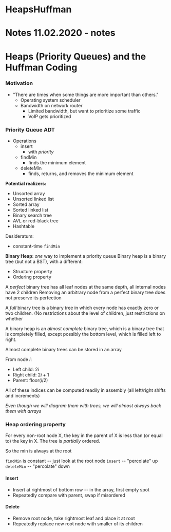 # HeapsHuffman
# Notes 11.02.2020 - notes

# Heaps (Priority Queues) and the Huffman Coding

### Motivation
- "There are times when some things are more important than others."
  - Operating system scheduler
  - Bandwidth on network router
    - Limited bandwidth, but want to prioritize some traffic
    - VoIP gets prioritized

### Priority Queue ADT
- Operations
  - insert
    - with *priority*
  - findMin
    - finds the minimum element
  - deleteMin
    - finds, returns, and removes the minimum element

**Potential realizers:**
- Unsorted array
- Unsorted linked list
- Sorted array
- Sorted linked list
- Binary search tree
- AVL or red-black tree
- Hashtable

Desideratum:
- constant-time `findMin`

**Binary Heap**: *one* way to implement a priority queue
Binary heap is a binary tree (but not a BST), with a different:
- Structure property
- Ordering property

A *perfect* binary tree has all leaf nodes at the same depth, all internal nodes have 2 children
Removing an arbitrary node from a perfect binary tree does not preserve its perfection

A *full* binary tree is a binary tree in which every node has exactly zero or two children.
  (No restrictions about the level of children, just restrictions on whether

A binary heap is an *almost complete* binary tree, which is a binary tree that is completely filled, except possibly the bottom level, which is filled left to right.

Almost complete binary trees can be stored in an array

From node *i*:
- Left child: 2*i*
- Right child: 2*i* + 1
- Parent: floor(*i*/2)

All of these indices can be computed readily in assembly (all left/right shifts and increments)

*Even though we will diagram them with trees, we will almost always back them with arrays*

### Heap ordering property
For every non-root node X, the key in the parent of X is less than (or equal to) the key in X. The tree is *partially* ordered.

So the min is always at the root

`findMin` is constant -- just look at the root node
`insert` -- "percolate" up
`deleteMin` -- "percolate" down

#### Insert
- Insert at rightmost of bottom row -- in the array, first empty spot
- Repeatedly compare with parent, swap if misordered

#### Delete
- Remove root node, take rightmost leaf and place it at root
- Repeatedly replace new root node with smaller of its children
